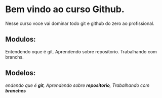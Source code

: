 # Bem vindo ao curso Github.    
Nesse curso voce vai dominar todo git e github do zero ao profissional.

## Modulos: 
Entendendo oque é git.
Aprendendo sobre repositorio.
Trabalhando com branchs.        	    

## Modelos:
_endendo que é **git**, Aprendendo sobre **repositorio**, Trabalhando com **branches**_